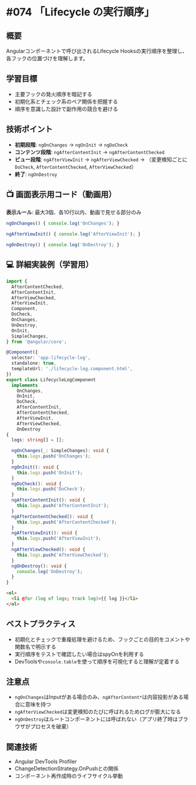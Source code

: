 # #074 「Lifecycle の実行順序」

## 概要
Angularコンポーネントで呼び出されるLifecycle Hooksの実行順序を整理し、各フックの位置づけを理解します。

## 学習目標
- 主要フックの発火順序を暗記する
- 初期化系とチェック系のペア関係を把握する
- 順序を意識した設計で副作用の競合を避ける

## 技術ポイント
- **初期段階**: `ngOnChanges` → `ngOnInit` → `ngDoCheck`
- **コンテンツ段階**: `ngAfterContentInit` → `ngAfterContentChecked`
- **ビュー段階**: `ngAfterViewInit` → `ngAfterViewChecked` → （変更検知ごとに`DoCheck`, `AfterContentChecked`, `AfterViewChecked`）
- **終了**: `ngOnDestroy`

## 📺 画面表示用コード（動画用）
**表示ルール**: 最大3個、各10行以内、動画で見せる部分のみ

```typescript
ngOnChanges() { console.log('OnChanges'); }
```

```typescript
ngAfterViewInit() { console.log('AfterViewInit'); }
```

```typescript
ngOnDestroy() { console.log('OnDestroy'); }
```

## 💻 詳細実装例（学習用）
```typescript
import {
  AfterContentChecked,
  AfterContentInit,
  AfterViewChecked,
  AfterViewInit,
  Component,
  DoCheck,
  OnChanges,
  OnDestroy,
  OnInit,
  SimpleChanges,
} from '@angular/core';

@Component({
  selector: 'app-lifecycle-log',
  standalone: true,
  templateUrl: './lifecycle-log.component.html',
})
export class LifecycleLogComponent
  implements
    OnChanges,
    OnInit,
    DoCheck,
    AfterContentInit,
    AfterContentChecked,
    AfterViewInit,
    AfterViewChecked,
    OnDestroy
{
  logs: string[] = [];

  ngOnChanges(_: SimpleChanges): void {
    this.logs.push('OnChanges');
  }
  ngOnInit(): void {
    this.logs.push('OnInit');
  }
  ngDoCheck(): void {
    this.logs.push('DoCheck');
  }
  ngAfterContentInit(): void {
    this.logs.push('AfterContentInit');
  }
  ngAfterContentChecked(): void {
    this.logs.push('AfterContentChecked');
  }
  ngAfterViewInit(): void {
    this.logs.push('AfterViewInit');
  }
  ngAfterViewChecked(): void {
    this.logs.push('AfterViewChecked');
  }
  ngOnDestroy(): void {
    console.log('OnDestroy');
  }
}
```

```html
<ol>
  <li @for (log of logs; track log)>{{ log }}</li>
</ol>
```

## ベストプラクティス
- 初期化とチェックで重複処理を避けるため、フックごとの目的をコメントや関数名で明示する
- 実行順序をテストで確認したい場合はspyOnを利用する
- DevToolsや`console.table`を使って順序を可視化すると理解が定着する

## 注意点
- `ngOnChanges`はInputがある場合のみ、`ngAfterContent*`は内容投影がある場合に意味を持つ
- `ngAfterViewChecked`は変更検知のたびに呼ばれるためログが膨大になる
- `ngOnDestroy`はルートコンポーネントには呼ばれない（アプリ終了時はブラウザがプロセスを破棄）

## 関連技術
- Angular DevTools Profiler
- ChangeDetectionStrategy.OnPushとの関係
- コンポーネント再作成時のライフサイクル挙動
